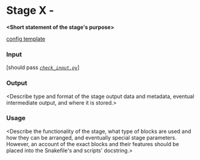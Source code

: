 # Stage X - <Doing Something>

**<Short statement of the stage's purpose>**

[config template](configs/config_template.yaml)

### Input
<Describe type and format of the minmally required data and metadata.>

[should pass [_`check_input.py`_](scripts/check_input.py)]

### Output
<Describe type and format of the stage output data and metadata, eventual intermediate output, and where it is stored.>

### Usage
<Describe the functionality of the stage, what type of blocks are used and how they can be arranged, and eventually special stage parameters. However, an account of the exact blocks and their features should be placed into the Snakefile's and scripts' docstring.>